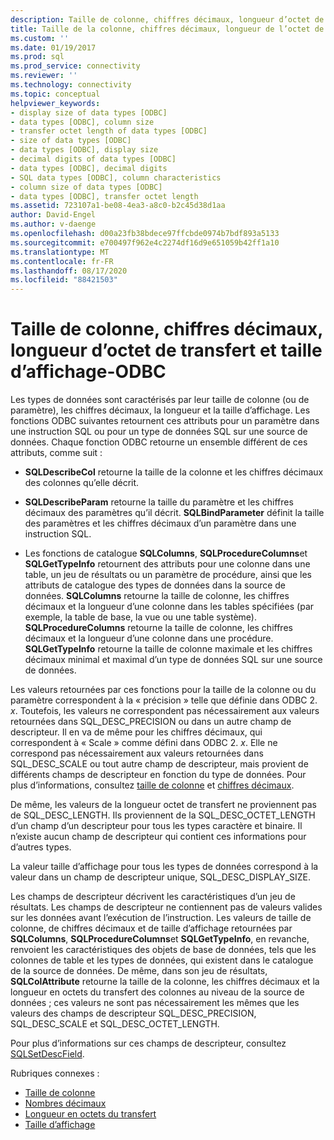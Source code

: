 ```yaml
---
description: Taille de colonne, chiffres décimaux, longueur d’octet de transfert et taille d’affichage-ODBC
title: Taille de la colonne, chiffres décimaux, longueur de l’octet de transfert, taille d’affichage | Microsoft Docs
ms.custom: ''
ms.date: 01/19/2017
ms.prod: sql
ms.prod_service: connectivity
ms.reviewer: ''
ms.technology: connectivity
ms.topic: conceptual
helpviewer_keywords:
- display size of data types [ODBC]
- data types [ODBC], column size
- transfer octet length of data types [ODBC]
- size of data types [ODBC]
- data types [ODBC], display size
- decimal digits of data types [ODBC]
- data types [ODBC], decimal digits
- SQL data types [ODBC], column characteristics
- column size of data types [ODBC]
- data types [ODBC], transfer octet length
ms.assetid: 723107a1-be08-4ea3-a8c0-b2c45d38d1aa
author: David-Engel
ms.author: v-daenge
ms.openlocfilehash: d00a23fb38bdece97ffcbde0974b7bdf893a5133
ms.sourcegitcommit: e700497f962e4c2274df16d9e651059b42ff1a10
ms.translationtype: MT
ms.contentlocale: fr-FR
ms.lasthandoff: 08/17/2020
ms.locfileid: "88421503"
---
```

# <a name="column-size-decimal-digits-transfer-octet-length-and-display-size---odbc"></a>Taille de colonne, chiffres décimaux, longueur d’octet de transfert et taille d’affichage-ODBC
Les types de données sont caractérisés par leur taille de colonne (ou de paramètre), les chiffres décimaux, la longueur et la taille d’affichage. Les fonctions ODBC suivantes retournent ces attributs pour un paramètre dans une instruction SQL ou pour un type de données SQL sur une source de données. Chaque fonction ODBC retourne un ensemble différent de ces attributs, comme suit :  
  
-   **SQLDescribeCol** retourne la taille de la colonne et les chiffres décimaux des colonnes qu’elle décrit.  
  
-   **SQLDescribeParam** retourne la taille du paramètre et les chiffres décimaux des paramètres qu’il décrit. **SQLBindParameter** définit la taille des paramètres et les chiffres décimaux d’un paramètre dans une instruction SQL.  
  
-   Les fonctions de catalogue **SQLColumns**, **SQLProcedureColumns**et **SQLGetTypeInfo** retournent des attributs pour une colonne dans une table, un jeu de résultats ou un paramètre de procédure, ainsi que les attributs de catalogue des types de données dans la source de données. **SQLColumns** retourne la taille de colonne, les chiffres décimaux et la longueur d’une colonne dans les tables spécifiées (par exemple, la table de base, la vue ou une table système). **SQLProcedureColumns** retourne la taille de colonne, les chiffres décimaux et la longueur d’une colonne dans une procédure. **SQLGetTypeInfo** retourne la taille de colonne maximale et les chiffres décimaux minimal et maximal d’un type de données SQL sur une source de données.  
  
 Les valeurs retournées par ces fonctions pour la taille de la colonne ou du paramètre correspondent à la « précision » telle que définie dans ODBC 2. *x*. Toutefois, les valeurs ne correspondent pas nécessairement aux valeurs retournées dans SQL_DESC_PRECISION ou dans un autre champ de descripteur. Il en va de même pour les chiffres décimaux, qui correspondent à « Scale » comme défini dans ODBC 2. *x*. Elle ne correspond pas nécessairement aux valeurs retournées dans SQL_DESC_SCALE ou tout autre champ de descripteur, mais provient de différents champs de descripteur en fonction du type de données. Pour plus d’informations, consultez [taille de colonne](../../../odbc/reference/appendixes/column-size.md) et [chiffres décimaux](../../../odbc/reference/appendixes/decimal-digits.md).  
  
 De même, les valeurs de la longueur octet de transfert ne proviennent pas de SQL_DESC_LENGTH. Ils proviennent de la SQL_DESC_OCTET_LENGTH d’un champ d’un descripteur pour tous les types caractère et binaire. Il n’existe aucun champ de descripteur qui contient ces informations pour d’autres types.  
  
 La valeur taille d’affichage pour tous les types de données correspond à la valeur dans un champ de descripteur unique, SQL_DESC_DISPLAY_SIZE.  
  
 Les champs de descripteur décrivent les caractéristiques d’un jeu de résultats. Les champs de descripteur ne contiennent pas de valeurs valides sur les données avant l’exécution de l’instruction. Les valeurs de taille de colonne, de chiffres décimaux et de taille d’affichage retournées par **SQLColumns**, **SQLProcedureColumns**et **SQLGetTypeInfo**, en revanche, renvoient les caractéristiques des objets de base de données, tels que les colonnes de table et les types de données, qui existent dans le catalogue de la source de données. De même, dans son jeu de résultats, **SQLColAttribute** retourne la taille de la colonne, les chiffres décimaux et la longueur en octets du transfert des colonnes au niveau de la source de données ; ces valeurs ne sont pas nécessairement les mêmes que les valeurs des champs de descripteur SQL_DESC_PRECISION, SQL_DESC_SCALE et SQL_DESC_OCTET_LENGTH.  
  
 Pour plus d’informations sur ces champs de descripteur, consultez [SQLSetDescField](../../../odbc/reference/syntax/sqlsetdescfield-function.md).  
  
 Rubriques connexes :  
  
-   [Taille de colonne](../../../odbc/reference/appendixes/column-size.md)  
-   [Nombres décimaux](../../../odbc/reference/appendixes/decimal-digits.md)  
-   [Longueur en octets du transfert](../../../odbc/reference/appendixes/transfer-octet-length.md)  
-   [Taille d’affichage](../../../odbc/reference/appendixes/display-size.md)
